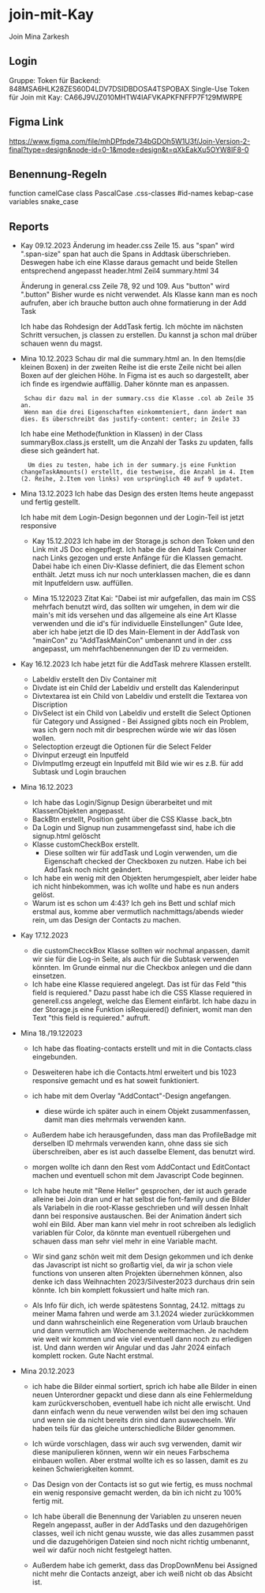 # join-mit-Kay

Join Mina Zarkesh

## Login

Gruppe:
Token für Backend: 848MSA6HLK28ZES60D4LDV7DSIDBDOSA4TSPOBAX
Single-Use
Token für Join mit Kay: CA66J9VJZ010MHTW4IAFVKAPKFNFFP7F129MWRPE

## Figma Link

https://www.figma.com/file/mhDPfpde734bGDOh5W1U3f/Join-Version-2-final?type=design&node-id=0-1&mode=design&t=qXkEakXu5OYW8IF8-0

## Benennung-Regeln
function camelCase
class PascalCase
.css-classes #id-names kebap-case
variables snake_case

## Reports

- Kay 09.12.2023
  Änderung im header.css Zeile 15. aus "span" wird ".span-size"
  span hat auch die Spans in Addtask überschrieben. Deswegen habe ich
  eine Klasse daraus gemacht und beide Stellen entsprechend angepasst
  header.html Zeil4
  summary.html 34

  Änderung in general.css Zeile 78, 92 und 109.
  Aus "button" wird ".button" Bisher wurde es nicht verwendet.
  Als Klasse kann man es noch aufrufen, aber ich brauche button auch ohne formatierung in der Add Task

  Ich habe das Rohdesign der AddTask fertig. Ich möchte im nächsten
  Schritt versuchen, js classen zu erstellen. Du kannst ja schon mal
  drüber schauen wenn du magst.

- Mina 10.12.2023
  Schau dir mal die summary.html an. In den Items(die kleinen Boxen) in der zweiten Reihe ist die erste Zeile nicht bei allen Boxen auf der gleichen Höhe. In Figma ist es auch so dargestellt, aber ich finde es irgendwie auffällig. Daher könnte man es anpassen.

       Schau dir dazu mal in der summary.css die Klasse .col ab Zeile 35 an.
       Wenn man die drei Eigenschaften einkommteniert, dann ändert man dies. Es überschreibt das justify-content: center; in Zeile 33

  Ich habe eine Methode(funktion in Klassen) in der Class summaryBox.class.js erstellt, um die Anzahl der Tasks zu updaten, falls diese sich geändert hat.

        Um dies zu testen, habe ich in der summary.js eine Funktion changeTaskAmounts() erstellt, die testweise, die Anzahl im 4. Item (2. Reihe, 2.Item von links) von ursprünglich 40 auf 9 updatet.

- Mina 13.12.2023
  Ich habe das Design des ersten Items heute angepasst und fertig gestellt.

  Ich habe mit dem Login-Design begonnen und der Login-Teil ist jetzt responsive

  - Kay 15.12.2023
    Ich habe im der Storage.js schon den Token und den Link mit JS Doc eingepflegt.
    Ich habe die den Add Task Container nach Links gezogen und erste Anfänge für die Klassen gemacht. Dabei habe ich einen Div-Klasse definiert, die das <span> Element schon enthält. Jetzt muss ich nur noch unterklassen machen, die es dann mit Inputfeldern usw. auffüllen.

  - Mina 15.122023
    Zitat Kai: "Dabei ist mir aufgefallen, das main im CSS mehrfach benutzt wird, das sollten wir umgehen, in dem wir die main's mit ids versehen und das allgemeine als eine Art Klasse verwenden und die id's für individuelle Einstellungen"
    Gute Idee, aber ich habe jetzt die ID des Main-Element in der AddTask von "mainCon" zu "AddTaskMainCon" umbenannt und in der .css angepasst, um mehrfachbenennungen der ID zu vermeiden.

- Kay 16.12.2023
  Ich habe jetzt für die AddTask mehrere Klassen erstellt.

  - Labeldiv erstellt den Div Container mit <span>
  - Divdate ist ein Child der Labeldiv und erstellt das Kalenderinput
  - Divtextarea ist ein Child von Labeldiv und erstellt die Textarea von Discription
  - DivSelect ist ein Child von Labeldiv und erstellt die Select Optionen für Category und Assigned - Bei Assigned gibts noch ein Problem, was ich gern noch mit dir besprechen würde wie wir das lösen wollen.
  - Selectoption erzeugt die Optionen für die Select Felder
  - Divinput erzeugt ein Inputfeld
  - DivImputImg erzeugt ein Inputfeld mit Bild wie wir es z.B. für add Subtask und Login brauchen

- Mina 16.12.2023

  - Ich habe das Login/Signup Design überarbeitet und mit KlassenObjekten angepasst.
  - BackBtn erstellt, Position geht über die CSS Klasse .back_btn
  - Da Login und Signup nun zusammengefasst sind, habe ich die signup.html gelöscht
  - Klasse customCheckBox erstellt.
    - Diese sollten wir für addTask und Login verwenden, um die Eigenschaft checked der Checkboxen zu nutzen. Habe ich bei AddTask noch nicht geändert.
  - Ich habe ein wenig mit den Objekten herumgespielt, aber leider habe ich nicht hinbekommen, was ich wollte und habe es nun anders gelöst.
  - Warum ist es schon um 4:43? Ich geh ins Bett und schlaf mich erstmal aus, komme aber vermutlich nachmittags/abends wieder rein, um das Design der Contacts zu machen.

- Kay 17.12.2023

  - die customChecckBox Klasse sollten wir nochmal anpassen, damit wir sie für die Log-in Seite, als auch für die Subtask verwenden könnten. Im Grunde einmal nur die Checkbox anlegen und die dann einsetzen.
  - Ich habe eine Klasse requiered angelegt. Das ist für das Feld "this field is requiered." Dazu passt habe ich die CSS Klasse requiered in generell.css angelegt, welche das Element einfärbt. Ich habe dazu in der Storage.js eine Funktion isRequiered() definiert, womit man den Text "this field is requiered." aufruft.

- Mina 18./19.122023
  - Ich habe das floating-contacts erstellt und mit in die Contacts.class eingebunden.
  - Desweiteren habe ich die Contacts.html erweitert und bis 1023 responsive gemacht und es hat soweit funktioniert.
  - ich habe mit dem Overlay "AddContact"-Design angefangen. 
    - diese würde ich später auch in einem Objekt zusammenfassen, damit man dies mehrmals verwenden kann. 
  - Außerdem habe ich herausgefunden, dass man das ProfileBadge mit derselben ID mehrmals verwenden kann, ohne dass sie sich überschreiben, aber es ist auch dasselbe Element, das benutzt wird.
  - morgen wollte ich dann den Rest vom AddContact und EditContact machen und eventuell schon mit dem Javascript Code beginnen.
  - Ich habe heute mit "Rene Heller" gesprochen, der ist auch gerade alleine bei Join dran und er hat selbst die font-family und die Bilder als Variabeln in die root-Klasse geschrieben und will dessen Inhalt dann bei responsive austauschen. Bei der Animation ändert sich wohl ein Bild. Aber man kann viel mehr in root schreiben als lediglich variablen für Color, da könnte man eventuell rübergehen und schauen dass man sehr viel mehr in eine Variable macht. 

  - Wir sind ganz schön weit mit dem Design gekommen und ich denke das Javascript ist nicht so großartig viel, da wir ja schon viele functions von unseren alten Projekten übernehmen können, also denke ich dass Weihnachten 2023/Silvester2023 durchaus drin sein könnte. Ich bin komplett fokussiert und halte mich ran. 

  - Als Info für dich, ich werde spätestens Sonntag, 24.12. mittags zu meiner Mama fahren und werde am 3.1.2024 wieder zurückkommen und dann wahrscheinlich eine Regeneration vom Urlaub brauchen und dann vermutlich am Wochenende weitermachen. Je nachdem wie weit wir kommen und wie viel eventuell dann noch zu erledigen ist. Und dann werden wir Angular und das Jahr 2024 einfach komplett rocken.
  Gute Nacht erstmal.

- Mina 20.12.2023
  - ich habe die Bilder einmal sortiert, sprich ich habe alle Bilder in einen neuen Unterordner gepackt und diese dann als eine Fehlermeldung kam zurückverschoben, eventuell habe ich nicht alle erwischt. Und dann einfach wenn du neue verwenden wilst bei den img schauen und wenn sie da nicht bereits drin sind dann auswechseln. Wir haben teils für das gleiche unterschiedliche Bilder genommen. 
  - Ich würde vorschlagen, dass wir auch svg verwenden, damit wir diese manipulieren können, wenn wir ein neues Farbschema einbauen wollen. Aber erstmal wollte ich es so lassen, damit es zu keinen Schwierigkeiten kommt.

  - Das Design von der Contacts ist so gut wie fertig, es muss nochmal ein wenig responsive gemacht werden, da bin ich nicht zu 100% fertig mit.

  - Ich habe überall die Benennung der Variablen zu unseren neuen Regeln angepasst, außer in der AddTasks und den dazugehörigen classes, weil ich nicht genau wusste, wie das alles zusammen passt und die dazugehörigen Dateien sind noch nicht richtig umbenannt, weil wir dafür noch nicht festgelegt hatten.
  - Außerdem habe ich gemerkt, dass das DropDownMenu bei Assigned nicht mehr die Contacts anzeigt, aber ich weiß nicht ob das Absicht ist.